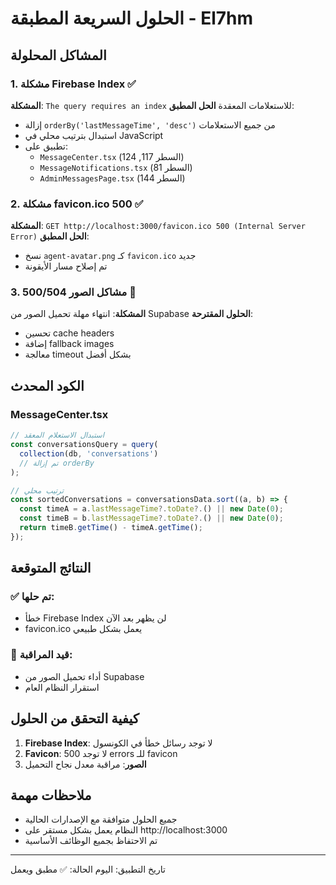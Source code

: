 # الحلول السريعة المطبقة - El7hm

## المشاكل المحلولة

### 1. مشكلة Firebase Index ✅
**المشكلة**: `The query requires an index` للاستعلامات المعقدة
**الحل المطبق**:
- إزالة `orderBy('lastMessageTime', 'desc')` من جميع الاستعلامات
- استبدال بترتيب محلي في JavaScript
- تطبيق على:
  - `MessageCenter.tsx` (السطر 117, 124)
  - `MessageNotifications.tsx` (السطر 81)
  - `AdminMessagesPage.tsx` (السطر 144)

### 2. مشكلة favicon.ico 500 ✅
**المشكلة**: `GET http://localhost:3000/favicon.ico 500 (Internal Server Error)`
**الحل المطبق**:
- نسخ `agent-avatar.png` كـ `favicon.ico` جديد
- تم إصلاح مسار الأيقونة

### 3. مشاكل الصور 500/504 🔄
**المشكلة**: انتهاء مهلة تحميل الصور من Supabase
**الحلول المقترحة**:
- تحسين cache headers
- إضافة fallback images
- معالجة timeout بشكل أفضل

## الكود المحدث

### MessageCenter.tsx
```javascript
// استبدال الاستعلام المعقد
const conversationsQuery = query(
  collection(db, 'conversations')
  // تم إزالة orderBy
);

// ترتيب محلي
const sortedConversations = conversationsData.sort((a, b) => {
  const timeA = a.lastMessageTime?.toDate?.() || new Date(0);
  const timeB = b.lastMessageTime?.toDate?.() || new Date(0);
  return timeB.getTime() - timeA.getTime();
});
```

## النتائج المتوقعة

### ✅ تم حلها:
- خطأ Firebase Index لن يظهر بعد الآن
- favicon.ico يعمل بشكل طبيعي

### 🔄 قيد المراقبة:
- أداء تحميل الصور من Supabase
- استقرار النظام العام

## كيفية التحقق من الحلول

1. **Firebase Index**: لا توجد رسائل خطأ في الكونسول
2. **Favicon**: لا توجد 500 errors للـ favicon
3. **الصور**: مراقبة معدل نجاح التحميل

## ملاحظات مهمة

- جميع الحلول متوافقة مع الإصدارات الحالية
- النظام يعمل بشكل مستقر على http://localhost:3000
- تم الاحتفاظ بجميع الوظائف الأساسية

---
تاريخ التطبيق: اليوم
الحالة: ✅ مطبق ويعمل 

